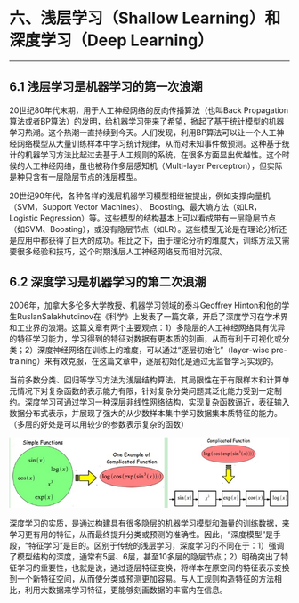 # 六、浅层学习（Shallow Learning）和深度学习（Deep Learning）

---

## 6.1 浅层学习是机器学习的第一次浪潮

20世纪80年代末期，用于人工神经网络的反向传播算法（也叫Back Propagation算法或者BP算法）的发明，给机器学习带来了希望，掀起了基于统计模型的机器学习热潮。这个热潮一直持续到今天。人们发现，利用BP算法可以让一个人工神经网络模型从大量训练样本中学习统计规律，从而对未知事件做预测。这种基于统计的机器学习方法比起过去基于人工规则的系统，在很多方面显出优越性。这个时候的人工神经网络，虽也被称作多层感知机（Multi-layer Perceptron），但实际是种只含有一层隐层节点的浅层模型。

20世纪90年代，各种各样的浅层机器学习模型相继被提出，例如支撑向量机（SVM，Support Vector Machines）、 Boosting、最大熵方法（如LR，Logistic Regression）等。这些模型的结构基本上可以看成带有一层隐层节点（如SVM、Boosting），或没有隐层节点（如LR）。这些模型无论是在理论分析还是应用中都获得了巨大的成功。相比之下，由于理论分析的难度大，训练方法又需要很多经验和技巧，这个时期浅层人工神经网络反而相对沉寂。

## 6.2 深度学习是机器学习的第二次浪潮

2006年，加拿大多伦多大学教授、机器学习领域的泰斗Geoffrey Hinton和他的学生RuslanSalakhutdinov在《科学》上发表了一篇文章，开启了深度学习在学术界和工业界的浪潮。这篇文章有两个主要观点：1）多隐层的人工神经网络具有优异的特征学习能力，学习得到的特征对数据有更本质的刻画，从而有利于可视化或分类；2）深度神经网络在训练上的难度，可以通过“逐层初始化”（layer-wise pre-training）来有效克服，在这篇文章中，逐层初始化是通过无监督学习实现的。

 当前多数分类、回归等学习方法为浅层结构算法，其局限性在于有限样本和计算单元情况下对复杂函数的表示能力有限，针对复杂分类问题其泛化能力受到一定制约。深度学习可通过学习一种深层非线性网络结构，实现复杂函数逼近，表征输入数据分布式表示，并展现了强大的从少数样本集中学习数据集本质特征的能力。（多层的好处是可以用较少的参数表示复杂的函数）

![](/images/1365439310_9542.jpg)

深度学习的实质，是通过构建具有很多隐层的机器学习模型和海量的训练数据，来学习更有用的特征，从而最终提升分类或预测的准确性。因此，“深度模型”是手段，“特征学习”是目的。区别于传统的浅层学习，深度学习的不同在于：1）强调了模型结构的深度，通常有5层、6层，甚至10多层的隐层节点；2）明确突出了特征学习的重要性，也就是说，通过逐层特征变换，将样本在原空间的特征表示变换到一个新特征空间，从而使分类或预测更加容易。与人工规则构造特征的方法相比，利用大数据来学习特征，更能够刻画数据的丰富内在信息。
